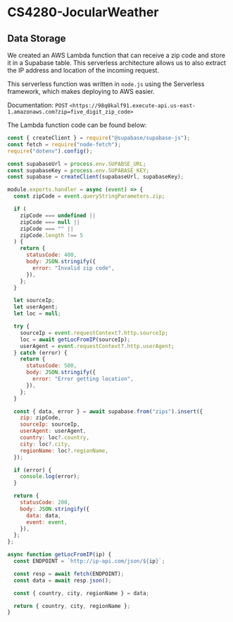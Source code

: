 # CS4280-JocularWeather

## Data Storage

We created an AWS Lambda function that can receive a zip code and store it in a Supabase table. This serverless architecture allows us to also extract the IP address and location of the incoming request.

This serverless function was written in `node.js` using the Serverless framework, which makes deploying to AWS easier.

Documentation:
`POST` `<https://98q0kalf91.execute-api.us-east-1.amazonaws.com?zip=five_digit_zip_code>`

The Lambda function code can be found below:
```js
const { createClient } = require("@supabase/supabase-js");
const fetch = require("node-fetch");
require("dotenv").config();

const supabaseUrl = process.env.SUPABSE_URL;
const supabaseKey = process.env.SUPABASE_KEY;
const supabase = createClient(supabaseUrl, supabaseKey);

module.exports.handler = async (event) => {
  const zipCode = event.queryStringParameters.zip;

  if (
    zipCode === undefined ||
    zipCode === null ||
    zipCode === "" ||
    zipCode.length !== 5
  ) {
    return {
      statusCode: 400,
      body: JSON.stringify({
        error: "Invalid zip code",
      }),
    };
  }

  let sourceIp;
  let userAgent;
  let loc = null;

  try {
    sourceIp = event.requestContext?.http.sourceIp;
    loc = await getLocFromIP(sourceIp);
    userAgent = event.requestContext?.http.userAgent;
  } catch (error) {
    return {
      statusCode: 500,
      body: JSON.stringify({
        error: "Error getting location",
      }),
    };
  }

  const { data, error } = await supabase.from("zips").insert({
    zip: zipCode,
    sourceIp: sourceIp,
    userAgent: userAgent,
    country: loc?.country,
    city: loc?.city,
    regionName: loc?.regionName,
  });

  if (error) {
    console.log(error);
  }

  return {
    statusCode: 200,
    body: JSON.stringify({
      data: data,
      event: event,
    }),
  };
};

async function getLocFromIP(ip) {
  const ENDPOINT = `http://ip-api.com/json/${ip}`;

  const resp = await fetch(ENDPOINT);
  const data = await resp.json();

  const { country, city, regionName } = data;

  return { country, city, regionName };
}
```